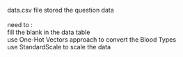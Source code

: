 data.csv file stored the question data <br>
<br>
need to : <br>
fill the blank in the data table <br>
use One-Hot Vectors approach to convert the Blood Types <br>
use StandardScale to scale the data <br>
